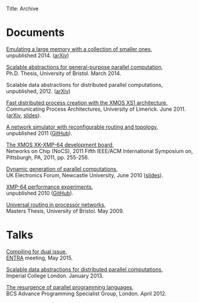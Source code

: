 Title: Archive

# Documents

[Emulating a large memory with a collection of smaller ones](/files/emulation.pdf),
<br>unpublished 2014. ([arXiv](http://arxiv.org/abs/1210.1158v2))

[Scalable abstractions for general-purpose parallel computation]({filename}/thesis.md),
<br>Ph.D. Thesis, University of Bristol. March 2014.

Scalable data abstractions for distributed parallel computations,
<br>unpublished, 2012. ([arXiv](https://arxiv.org/abs/1210.1157))

[Fast distributed process creation with the XMOS XS1 architecture](/files/cpa11-paper.pdf),
<br>Communicating Process Architectures, University of Limerick. June 2011.
([arXiv](http://arxiv.org/abs/1105.3843), [slides](docs/cpa11-slides.pdf)).

[A network simulator with reconfigurable routing and topology](/files/network-simulator.pdf),
<br>unpublished 2011 ([GitHub](https://github.com/jameshanlon/network-simulator)).

[The XMOS XK-XMP-64 development board](http://ieeexplore.ieee.org/document/5948572),
<br>Networks on Chip (NoCS), 2011 Fifth IEEE/ACM International Symposium on,
Pittsburgh, PA, 2011, pp. 255-256.

[Dynamic generation of parallel computations](/files/ukef10-paper.pdf),
<br>UK Electronics Forum, Newcastle University, June 2010 ([slides](/files/ukef10-slides.pdf)).

[XMP-64 performance experiments](/files/xmp64experiments.pdf),
<br>unpublished 2010 ([GitHub](https://github.com/jameshanlon/xmp64-experiments)).

[Universal routing in processor networks](/files/dissertation.pdf),
<br>Masters Thesis, University of Bristol. May 2009.

# Talks

[Compiling for dual issue]({filename}/files/dual-issue-talk.pdf),
<br>[ENTRA](http://entraproject.eu/) meeting, May 2015.

[Scalable data abstractions for distributed parallel computations](/files/server-talk.pdf),
<br>Imperial College London. January 2013.

[The resurgence of parallel programming languages](/files/parallel-languages-BCS.pdf),
<br>BCS Advance Programming Specialist Group, London. April 2012.
